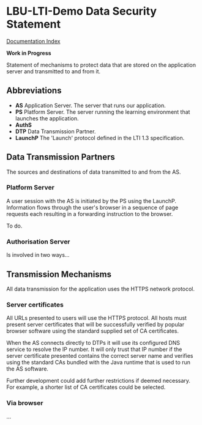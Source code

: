 # LBU-LTI-Demo Data Security Statement

[Documentation Index]()

**Work in Progress**

Statement of mechanisms to protect data that are stored on the application 
server and transmitted to and from it.

## Abbreviations

* __AS__ Application Server. The server that runs our application.
* __PS__ Platform Server. The server running the learning environment that launches the application.
* __AuthS__ 
* __DTP__ Data Transmission Partner.
* __LaunchP__ The  'Launch' protocol defined in the LTI 1.3 specification.

## Data Transmission Partners

The sources and destinations of data transmitted to and from the AS.

### Platform Server

A user session with the AS is initiated by the PS using the LaunchP. 
Information flows through the user's browser in a
sequence of page requests each resulting in a forwarding instruction to 
the browser.

To do.

### Authorisation Server

Is involved in two ways...

## Transmission Mechanisms

All data transmission for the application uses the HTTPS network protocol.

### Server certificates

All URLs presented to users will use the HTTPS protocol. All hosts must 
present server certificates that will be successfully verified by 
popular browser software using the standard supplied set of CA certificates.

When the AS connects directly to DTPs it will use its configured DNS service
to resolve the IP number. It will only trust that IP number if the server 
certificate presented contains the correct server name and verifies using the
standard CAs bundled with the Java runtime that is used to run the AS software.

Further development could add further restrictions if deemed necessary. For 
example, a shorter list of CA certificates could be selected.

### Via browser

...